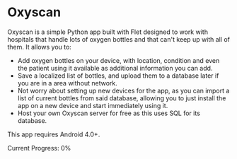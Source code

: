 # Oxyscan
Oxyscan is a simple Python app built with Flet designed to work with hospitals that handle lots of oxygen bottles and that can't keep up with all of them. It allows you to:
- Add oxygen bottles on your device, with location, condition and even the patient using it available as additional information you can add.
- Save a localized list of bottles, and upload them to a database later if you are in a area without network.
- Not worry about setting up new devices for the app, as you can import a list of current bottles from said database, allowing you to just install the app on a new device and start immediately using it.
- Host your own Oxyscan server for free as this uses SQL for its database.

This app requires Android 4.0+.

Current Progress: 0%
